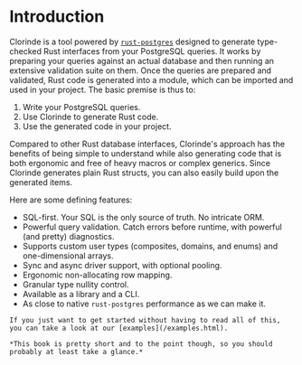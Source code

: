 # Introduction
Clorinde is a tool powered by [`rust-postgres`](https://github.com/sfackler/rust-postgres) designed to generate type-checked Rust interfaces from your PostgreSQL queries. It works by preparing your queries against an actual database and then running an extensive validation suite on them. Once the queries are prepared and validated, Rust code is generated into a module, which can be imported and used in your project. The basic premise is thus to:
1. Write your PostgreSQL queries.
2. Use Clorinde to generate Rust code.
3. Use the generated code in your project.

Compared to other Rust database interfaces, Clorinde's approach has the benefits of being simple to understand while also generating code that is both ergonomic and free of heavy macros or complex generics. Since Clorinde generates plain Rust structs, you can also easily build upon the generated items.

Here are some defining features:
* SQL-first. Your SQL is the only source of truth. No intricate ORM.
* Powerful query validation. Catch errors before runtime, with powerful (and pretty) diagnostics.
* Supports custom user types (composites, domains, and enums) and one-dimensional arrays.
* Sync and async driver support, with optional pooling.
* Ergonomic non-allocating row mapping.
* Granular type nullity control.
* Available as a library and a CLI.
* As close to native `rust-postgres` performance as we can make it.

```admonish info
If you just want to get started without having to read all of this, you can take a look at our [examples](/examples.html).

*This book is pretty short and to the point though, so you should probably at least take a glance.*
```

